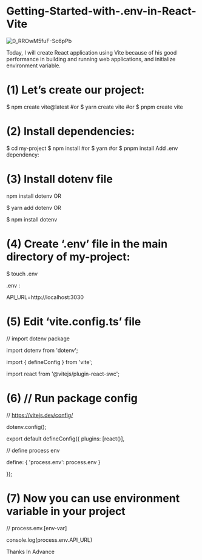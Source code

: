 
# Getting-Started-with-.env-in-React-Vite

![0_RROwM5fuF-Sc6pPb](https://github.com/BeWithSohail/Getting-Started-with-.env-in-React-Vite/assets/26677709/0aa11b82-1294-4752-ab83-4e545cd3343e)

Today, I will create React application using Vite because of his good performance in building and running web applications, and initialize environment variable.

# (1) Let’s create our project:

$ npm create vite@latest
#or
$ yarn create vite 
#or
$ pnpm create vite


# (2) Install dependencies: 

$ cd my-project
$ npm install
#or
$ yarn
#or
$ pnpm install
Add .env dependency:

# (3) Install dotenv file 

npm install dotenv OR

$ yarn add dotenv  OR 

$ npm install dotenv


# (4) Create ‘.env’ file in the main directory of my-project:

$ touch .env

.env :

API_URL=http://localhost:3030 


# (5) Edit ‘vite.config.ts’ file

// import dotenv package

import dotenv from 'dotenv';

import { defineConfig } from 'vite';

import react from '@vitejs/plugin-react-swc';


# (6) // Run package config

// https://vitejs.dev/config/

dotenv.config();


export default defineConfig({
  plugins: [react()],

// define process env

  define: {
    'process.env': process.env
  }

});

# (7) Now you can use environment variable in your project

// process.env.[env-var]

console.log(process.env.API_URL)


Thanks In Advance 
